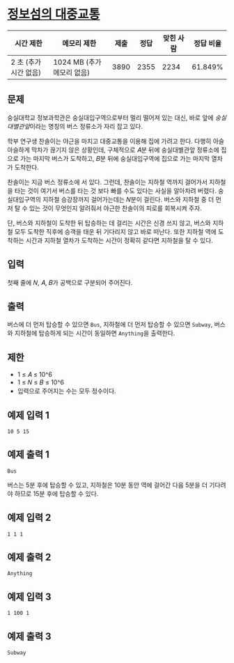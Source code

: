 # [정보섬의 대중교통](https://www.acmicpc.net/problem/28113)

| 시간 제한 | 메모리 제한 | 제출 | 정답 | 맞힌 사람 | 정답 비율 |
| --- | --- | --- | --- | --- | --- |
| 2 초 (추가 시간 없음) | 1024 MB (추가 메모리 없음) | 3890 | 2355 | 2234 | 61.849% |

## 문제

숭실대학교 정보과학관은 숭실대입구역으로부터 멀리 떨어져 있는 대신, 바로 앞에 *숭실대별관앞*이라는 명칭의 버스 정류소가 자리 잡고 있다.

학부 연구생 찬솔이는 야근을 마치고 대중교통을 이용해 집에 가려고 한다. 다행히 아슬아슬하게 막차가 끊기지 않은 상황인데, 구체적으로 𝐴분 뒤에 숭실대별관앞 정류소에 집으로 가는 마지막 버스가 도착하고, 𝐵분 뒤에 숭실대입구역에 집으로 가는 마지막 열차가 도착한다.

찬솔이는 지금 버스 정류소에 서 있다. 그런데, 찬솔이는 지하철 역까지 걸어가서 지하철을 타는 것이 여기서 버스를 타는 것 보다 빠를 수도 있다는 사실을 알아차려 버렸다. 숭실대입구역의 지하철 승강장까지 걸어가는데는 𝑁분이 걸린다. 버스와 지하철 중 더 먼저 탈 수 있는 것이 무엇인지 알려줘서 야근한 찬솔이의 피로를 회복시켜 주자.

단, 버스와 지하철이 도착한 뒤 탑승하는 데 걸리는 시간은 신경 쓰지 않고, 버스와 지하철 모두 도착한 직후에 승객을 태운 뒤 기다리지 않고 바로 떠난다. 또한 지하철 역에 도착하는 시간과 지하철 열차가 도착하는 시간이 정확히 같다면 지하철을 탈 수 있다.

## 입력

첫째 줄에 𝑁, 𝐴, 𝐵가 공백으로 구분되어 주어진다.

## 출력

버스에 더 먼저 탑승할 수 있으면 `Bus`, 지하철에 더 먼저 탑승할 수 있으면 `Subway`, 버스와 지하철에 탑승하게 되는 시간이 동일하면 `Anything`을 출력한다.

## 제한

- 1 ≤ 𝐴 ≤ 10^6
- 1 ≤ 𝑁 ≤ 𝐵 ≤ 10^6
- 입력으로 주어지는 수는 모두 정수이다.

## 예제 입력 1

```
10 5 15

```

## 예제 출력 1

```
Bus

```

버스는 5분 후에 탑승할 수 있고, 지하철은 10분 동안 역에 걸어간 다음 5분을 더 기다려야 하므로 15분 후에 탑승할 수 있다.

## 예제 입력 2

```
1 1 1

```

## 예제 출력 2

```
Anything

```

## 예제 입력 3

```
1 100 1

```

## 예제 출력 3

```
Subway
```
